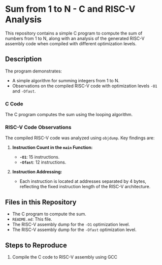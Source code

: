 # Sum from 1 to N - C and RISC-V Analysis

This repository contains a simple C program to compute the sum of numbers from 1 to N, along with an analysis of the generated RISC-V assembly code when compiled with different optimization levels.

## Description

The program demonstrates:
- A simple algorithm for summing integers from 1 to N.
- Observations on the compiled RISC-V code with optimization levels `-O1` and `-Ofast`.

### C Code
The C program computes the sum using the looping algorithm.

### RISC-V Code Observations
The compiled RISC-V code was analyzed using `objdump`. Key findings are:
1. **Instruction Count in the `main` Function:**
   - **`-O1`**: 15 instructions.
   - **`-Ofast`**: 12 instructions.

2. **Instruction Addressing:**
   - Each instruction is located at addresses separated by 4 bytes, reflecting the fixed instruction length of the RISC-V architecture.

## Files in this Repository
-  The C program to compute the sum.
- `README.md`: This file.
-  The RISC-V assembly dump for the `-O1` optimization level.
-  The RISC-V assembly dump for the `-Ofast` optimization level.

## Steps to Reproduce
1. Compile the C code to RISC-V assembly using GCC
